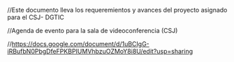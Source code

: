 //Este documento lleva los requeremientos y avances del proyecto asignado para el CSJ- DGTIC

//Agenda de evento para la sala de videoconferencia (CSJ)

//https://docs.google.com/document/d/1uBCIgG-iRBufbN0PbgDfeFPKBPIUMVhbzuOZMoY8i8U/edit?usp=sharing
